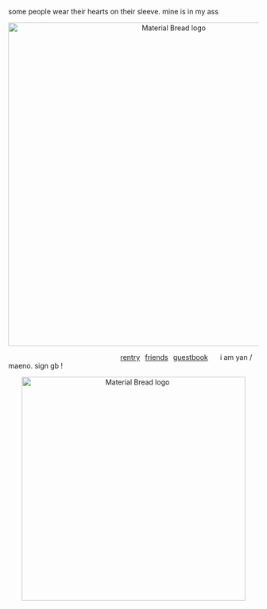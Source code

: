 some people wear their hearts on their sleeve. mine is in my ass
<p align="center">
    <img width="650" src="https://media.discordapp.net/attachments/1028662831094173707/1218759357081059369/Untitled46_20240317111427.png?ex=6608d51a&is=65f6601a&hm=e8ea07f59109d1900d19b6f69d34a445e6f5d24723a3f2953e61ac4598648329&" alt="Material Bread logo">
</p>

⠀⠀⠀⠀⠀⠀⠀⠀⠀⠀⠀⠀⠀⠀⠀⠀⠀⠀⠀⠀⠀⠀[rentry](https://rentry.co/zen0researcher)⠀[friends](https://rentry.co/akapatients)⠀[guestbook](https://zheathbed.123guestbook.com/)  ⠀⠀i am yan / maeno. sign gb !

<p align="center">
    <img width="450" src="https://media.discordapp.net/attachments/1028662831094173707/1218764802642677831/Untitled47_20240317113436.png?ex=6608da2c&is=65f6652c&hm=d8c1b007a5c5f585368e926c753c9543827fe315bc96947b98710036063d679e&" alt="Material Bread logo">
</p>


